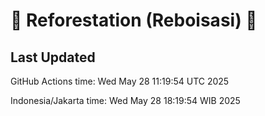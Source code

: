 
# 🌳 Reforestation (Reboisasi) 🌲

## Last Updated

GitHub Actions time: Wed May 28 11:19:54 UTC 2025

Indonesia/Jakarta time: Wed May 28 18:19:54 WIB 2025

